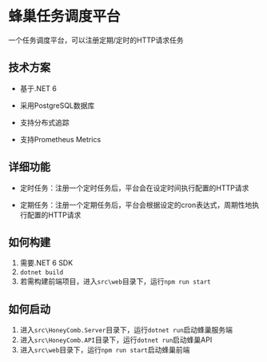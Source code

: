 # 蜂巢任务调度平台

一个任务调度平台，可以注册定期/定时的HTTP请求任务


## 技术方案

* 基于.NET 6

* 采用PostgreSQL数据库

* 支持分布式追踪

* 支持Prometheus Metrics

## 详细功能

* 定时任务：注册一个定时任务后，平台会在设定时间执行配置的HTTP请求

* 定期任务：注册一个定期任务后，平台会根据设定的cron表达式，周期性地执行配置的HTTP请求

## 如何构建

1. 需要.NET 6 SDK
2. `dotnet build`
3. 若需构建前端项目，进入`src\web`目录下，运行`npm run start`

## 如何启动

1. 进入`src\HoneyComb.Server`目录下，运行`dotnet run`启动蜂巢服务端
2. 进入`src\HoneyComb.API`目录下，运行`dotnet run`启动蜂巢API
3. 进入`src\web`目录下，运行`npm run start`启动蜂巢前端

